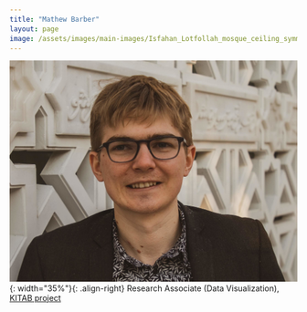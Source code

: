 ```yaml
---
title: "Mathew Barber"
layout: page
image: /assets/images/main-images/Isfahan_Lotfollah_mosque_ceiling_symmetric_narrow_border.png
---
```


![](/assets/images/team/Mathew.jpg){: width="35%"}{: .align-right} 
Research Associate (Data Visualization), [KITAB project](https://kitab-project.org/)